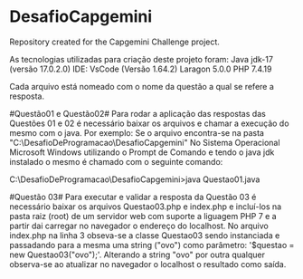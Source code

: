 # DesafioCapgemini
Repository created for the Capgemini Challenge project.

As tecnologias utilizadas para criação deste projeto foram:
Java jdk-17 (versão 17.0.2.0)
IDE: VsCode (Versão 1.64.2)
Laragon 5.0.0
PHP 7.4.19

Cada arquivo está nomeado com o nome da questão a qual se refere a resposta.

#Questão01 e Questão02#
Para rodar a aplicação das respostas das Questões 01 e 02 é necessário baixar os arquivos e chamar a execução do mesmo com o java.
Por exemplo:
Se o arquivo encontra-se na pasta "C:\DesafioDeProgramacao\DesafioCapgemini"
No Sistema Operacional Microsoft Windows utilizando o Prompt de Comando e tendo o java jdk instalado o mesmo é chamado com o seguinte comando:

C:\DesafioDeProgramacao\DesafioCapgemini>java Questao01.java

#Questão 03#
Para executar e validar a resposta da Questão 03 é necessário baixar os arquivos Questao03.php e index.php e incluí-los na pasta raiz (root) de um servidor web com suporte a liguagem PHP 7 e a partir dai carregar no navegador o endereço do localhost.
No arquivo index.php na linha 3 obseva-se a classe Questao03 sendo instanciada e passadando para a mesma uma string ("ovo") como parâmetro: '$questao = new Questao03("ovo");'.
Alterando a string "ovo" por outra qualquer observa-se ao atualizar no navegador o localhost o resultado como saída.
